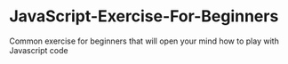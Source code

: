 # JavaScript-Exercise-For-Beginners
Common exercise for beginners that will open your mind how to play with Javascript code
